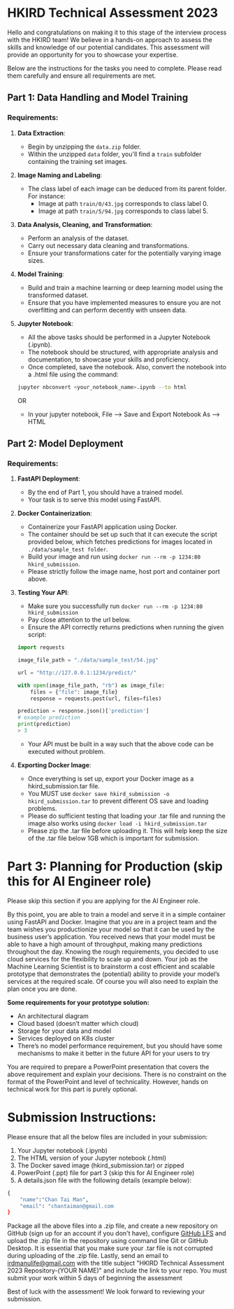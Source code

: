 # HKIRD Technical Assessment 2023

Hello and congratulations on making it to this stage of the interview process with the HKIRD team! We believe in a hands-on approach to assess the skills and knowledge of our potential candidates. This assessment will provide an opportunity for you to showcase your expertise.

Below are the instructions for the tasks you need to complete. Please read them carefully and ensure all requirements are met.

## Part 1: Data Handling and Model Training

### Requirements:

1. **Data Extraction**:
    - Begin by unzipping the `data.zip` folder.
    - Within the unzipped `data` folder, you'll find a `train` subfolder containing the training set images.

2. **Image Naming and Labeling**:
    - The class label of each image can be deduced from its parent folder. For instance:
      - Image at path `train/0/43.jpg` corresponds to class label 0.
      - Image at path `train/5/94.jpg` corresponds to class label 5.

3. **Data Analysis, Cleaning, and Transformation**:
    - Perform an analysis of the dataset.
    - Carry out necessary data cleaning and transformations.
    - Ensure your transformations cater for the potentially varying image sizes.

4. **Model Training**:
    - Build and train a machine learning or deep learning model using the transformed dataset.
    - Ensure that you have implemented measures to ensure you are not overfitting and can perform decently with unseen data.

5. **Jupyter Notebook**:
    - All the above tasks should be performed in a Jupyter Notebook (.ipynb).
    - The notebook should be structured, with appropriate analysis and documentation, to showcase your skills and proficiency.
    - Once completed, save the notebook. Also, convert the notebook into a .html file using the command:
    ```bash
    jupyter nbconvert <your_notebook_name>.ipynb --to html
    ```
    OR
    - In your jupyter notebook, File --> Save and Export Notebook As --> HTML

## Part 2: Model Deployment

### Requirements:

1. **FastAPI Deployment**:
    - By the end of Part 1, you should have a trained model.
    - Your task is to serve this model using FastAPI.

2. **Docker Containerization**:
    - Containerize your FastAPI application using Docker.
    - The container should be set up such that it can execute the script provided below, which fetches predictions for images located in `./data/sample_test folder`.
    - Build your image and run using `docker run --rm -p 1234:80 hkird_submission`.
    - Please strictly follow the image name, host port and container port above.

3. **Testing Your API**:
    - Make sure you successfully run `docker run --rm -p 1234:80 hkird_submission`
    - Pay close attention to the url below.
    - Ensure the API correctly returns predictions when running the given script:
    ```python
    import requests

    image_file_path = "./data/sample_test/54.jpg"

    url = "http://127.0.0.1:1234/predict/"

    with open(image_file_path, "rb") as image_file:
        files = {"file": image_file}
        response = requests.post(url, files=files)

    prediction = response.json()['prediction']
    # example prediction
    print(prediction)
    > 3
    ```
    - Your API must be built in a way such that the above code can be executed without problem.


4. **Exporting Docker Image**:
    - Once everything is set up, export your Docker image as a hkird_submission.tar file.
    - You MUST use `docker save hkird_submission -o hkird_submission.tar` to prevent different OS save and loading problems.
    - Please do sufficient testing that loading your .tar file and running the image also works using `docker load -i hkird_submission.tar`
    - Please zip the .tar file before uploading it. This will help keep the size of the .tar file below 1GB which is important for submission.
  
# Part 3: Planning for Production (skip this for AI Engineer role)

Please skip this section if you are applying for the AI Engineer role.

By this point, you are able to train a model and serve it in a simple container using FastAPI and Docker. Imagine that you are in a project team and the team wishes you productionize your model so that it can be used by the business user’s application. You received news that your model must be able to have a high amount of throughput, making many predictions throughout the day. Knowing the rough requirements, you decided to use cloud services for the flexibility to scale up and down. 
Your job as the Machine Learning Scientist is to brainstorm a cost efficient and scalable prototype that demonstrates the (potential) ability to provide your model’s services at the required scale. Of course you will also need to explain the plan once you are done.

**Some requirements for your prototype solution:**
* An architectural diagram
* Cloud based (doesn’t matter which cloud)
* Storage for your data and model
* Services deployed on K8s cluster
* There’s no model performance requirement, but you should have some mechanisms to make it better in the future API for your users to try

You are required to prepare a PowerPoint presentation that covers the above requirement and explain your decisions. There is no constraint on the format of the PowerPoint and level of technicality. However, hands on technical work for this part is purely optional.

# Submission Instructions:

Please ensure that all the below files are included in your submission:

1. Your Jupyter notebook (.ipynb)
2. The HTML version of your Jupyter notebook (.html)
3. The Docker saved image (hkird_submission.tar) or zipped
4. PowerPoint (.ppt) file for part 3 (skip this for AI Engineer role)
5. A details.json file with the following details (example below):

```python
{
    "name":"Chan Tai Man",
    "email": "chantaiman@gmail.com
}
```

Package all the above files into a .zip file, and create a new repository on GitHub (sign up for an account if you don't have), configure [GitHub LFS](https://docs.github.com/en/repositories/working-with-files/managing-large-files/configuring-git-large-file-storage) and upload the .zip file in the repository using command line Git or GitHub Desktop. It is essential that you make sure your .tar file is not corrupted during uploading of the .zip file. Lastly, send an email to irdmanulife@gmail.com with the title subject "HKIRD Technical Assessment 2023 Repository-(YOUR NAME)" and include the link to your repo. You must submit your work within 5 days of beginning the assessment

Best of luck with the assessment! We look forward to reviewing your submission.
